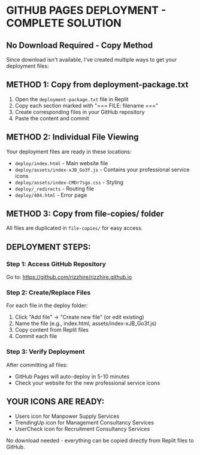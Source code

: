 # GITHUB PAGES DEPLOYMENT - COMPLETE SOLUTION

## No Download Required - Copy Method

Since download isn't available, I've created multiple ways to get your deployment files:

## METHOD 1: Copy from deployment-package.txt
1. Open the `deployment-package.txt` file in Replit
2. Copy each section marked with "=== FILE: filename ==="
3. Create corresponding files in your GitHub repository
4. Paste the content and commit

## METHOD 2: Individual File Viewing
Your deployment files are ready in these locations:
- `deploy/index.html` - Main website file
- `deploy/assets/index-xJB_Go3f.js` - Contains your professional service icons
- `deploy/assets/index-CMDr7sgo.css` - Styling
- `deploy/_redirects` - Routing file
- `deploy/404.html` - Error page

## METHOD 3: Copy from file-copies/ folder
All files are duplicated in `file-copies/` for easy access.

## DEPLOYMENT STEPS:

### Step 1: Access GitHub Repository
Go to: https://github.com/rizzhire/rizzhire.github.io

### Step 2: Create/Replace Files
For each file in the deploy folder:
1. Click "Add file" → "Create new file" (or edit existing)
2. Name the file (e.g., index.html, assets/index-xJB_Go3f.js)
3. Copy content from Replit files
4. Commit each file

### Step 3: Verify Deployment
After committing all files:
- GitHub Pages will auto-deploy in 5-10 minutes
- Check your website for the new professional service icons

## YOUR ICONS ARE READY:
- Users icon for Manpower Supply Services
- TrendingUp icon for Management Consultancy Services
- UserCheck icon for Recruitment Consultancy Services

No download needed - everything can be copied directly from Replit files to GitHub.
